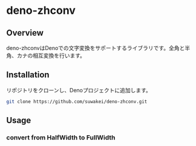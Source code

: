 # deno-zhconv


## Overview
deno-zhconvはDenoでの文字変換をサポートするライブラリです。全角と半角、カナの相互変換を行います。

## Installation

リポジトリをクローンし、Denoプロジェクトに追加します。

```sh
git clone https://github.com/suwakei/deno-zhconv.git
```


## Usage

### convert from HalfWidth to FullWidth